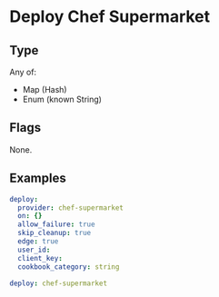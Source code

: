 # Deploy Chef Supermarket



## Type

Any of:

* Map (Hash)
* Enum (known String)

## Flags

None.


## Examples

```yaml
deploy:
  provider: chef-supermarket
  on: {}
  allow_failure: true
  skip_cleanup: true
  edge: true
  user_id: 
  client_key: 
  cookbook_category: string
```

```yaml
deploy: chef-supermarket

```
